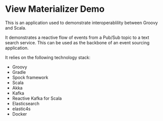 # View Materializer Demo

This is an application used to demonstrate interoperablility between Groovy and Scala.

It demonstrates a reactive flow of events from a Pub/Sub topic to a text search service. This can be used as the backbone of an event sourcing application.

It relies on the following technology stack:

* Groovy
* Gradle
* Spock framework
* Scala
* Akka
* Kafka
* Reactive Kafka for Scala
* Elasticsearch
* elastic4s
* Docker
